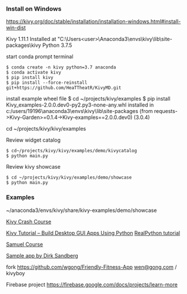 ### Install on Windows
https://kivy.org/doc/stable/installation/installation-windows.html#install-win-dist

Kivy 1.11.1
Installed at "C:\Users\<user>\Anaconda3\envs\kivy\lib\site-packages\kivy
Python 3.7.5


start conda prompt terminal
```
$ conda create -n kivy python=3.7 anaconda
$ conda activate kivy 
$ pip install kivy
$ pip install --force-reinstall git+https://github.com/HeaTTheatR/KivyMD.git 
```

install example wheel file
$ cd ~/projects/kivy/examples
$ pip install Kivy_examples-2.0.0.dev0-py2.py3-none-any.whl
installed in c:/users/19196\anaconda3\envs\kivy\lib\site-packages (from requests->Kivy-Garden>=0.1.4->Kivy-examples==2.0.0.dev0) (3.0.4)

cd ~/projects/kivy/kivy/examples


Review widget catalog
```
$ cd~/projects/kivy/kivy/examples/demo/kivycatalog
$ python main.py
```

Review kivy showcase
```
$ cd ~/projects/kivy/kivy/examples/demo/showcase
$ python main.py
```

### Examples

~/anaconda3/envs/kivy/share/kivy-examples/demo/showcase


[Kivy Crash Course](https://github.com/inclement/kivycrashcourse)

[Kivy Tutorial – Build Desktop GUI Apps Using Python](https://likegeeks.com/kivy-tutorial/)
[RealPython tutorial](https://realpython.com/mobile-app-kivy-python/)

[Samuel Course](https://github.com/qodzero/silverpos/)


[Sample app by Dirk Sandberg](https://github.com/Dirk-Sandberg)


fork https://github.com/wgong/Friendly-Fitness-App
wen@gong.com / kivyboy

Firebase project
https://firebase.google.com/docs/projects/learn-more

